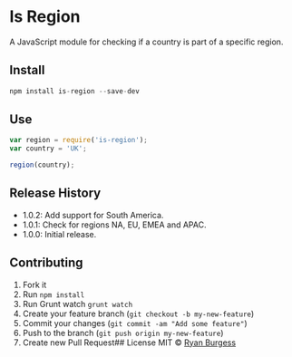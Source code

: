 Is Region
=============
A JavaScript module for checking if a country is part of a specific region.

## Install
```js
npm install is-region --save-dev
```
## Use
```js
var region = require('is-region');
var country = 'UK';

region(country);

```
## Release History
* 1.0.2: Add support for South America.
* 1.0.1: Check for regions NA, EU, EMEA and APAC.
* 1.0.0: Initial release.
 
## Contributing
1. Fork it
2. Run `npm install`
3. Run Grunt watch `grunt watch`
4. Create your feature branch (`git checkout -b my-new-feature`)
5. Commit your changes (`git commit -am "Add some feature"`)
6. Push to the branch (`git push origin my-new-feature`)
7. Create new Pull Request## License
MIT © [Ryan Burgess](http://github.com/ryanburgess)